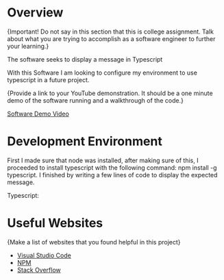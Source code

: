 # Overview

{Important!  Do not say in this section that this is college assignment.  Talk about what you are trying to accomplish as a software engineer to further your learning.}

The software seeks to display a message in Typescript

With this Software I am looking to configure my environment to use typescript in a future project.

{Provide a link to your YouTube demonstration.  It should be a one minute demo of the software running and a walkthrough of the code.}

[Software Demo Video](https://youtu.be/NNJGprOfMj0)

# Development Environment

First I made sure that node was installed, after making sure of this, I proceeded to install typescript with the following command: npm install -g typescript. I finished by writing a few lines of code to display the expected message.

Typescript: 

# Useful Websites

{Make a list of websites that you found helpful in this project}
* [Visual Studio Code](https://code.visualstudio.com/docs/languages/typescript)
* [NPM](https://www.npmjs.com/package/typescript?activeTab=readme)
* [Stack Overflow](https://stackoverflow.com/questions/12685995/cant-find-typescript-compiler-command-tsc-is-not-valid)
